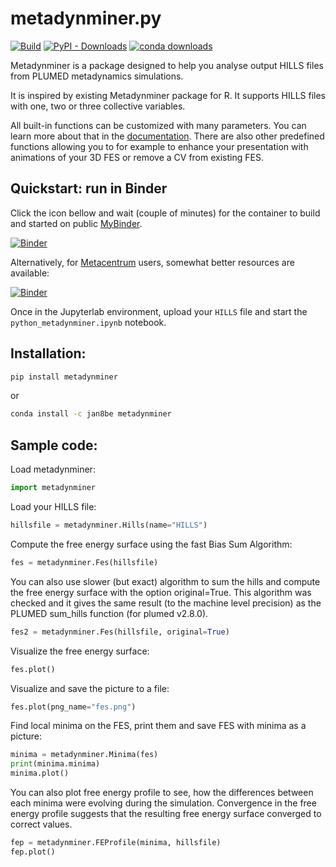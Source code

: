 # metadynminer.py



[![Build](https://github.com/Jan8be/metadynminer.py/actions/workflows/ci.yml/badge.svg)](https://github.com/Jan8be/metadynminer.py/actions/workflows/ci.yml)
[![PyPI - Downloads](https://img.shields.io/pypi/dm/metadynminer?label=PyPI%20downloads&color=green&link=https%3A%2F%2Fpypi.org%2Fproject%2Fmetadynminer%2F)](https://pypi.org/project/metadynminer/)
[![conda downloads](https://img.shields.io/conda/d/Jan8be/metadynminer?label=Conda%20total%20downloads&color=green&link=https%3A%2F%2Fanaconda.org%2FJan8be%2Fmetadynminer)](https://anaconda.org/Jan8be/metadynminer)


Metadynminer is a package designed to help you analyse output HILLS files from PLUMED metadynamics simulations. 

It is inspired by existing Metadynminer package for R. It supports HILLS files with one, two or three collective variables. 

All built-in functions can be customized with many parameters. You can learn more about that in the [documentation](https://metadynreporter.cz/manual/index.html). 
There are also other predefined functions allowing you to for example to enhance your presentation with animations of your 3D FES or remove a CV from existing FES. 

## Quickstart: run in Binder

Click the icon bellow and wait (couple of minutes) for the container to build and started on public [MyBinder](http://mybinder.org/).

[![Binder](https://mybinder.org/badge_logo.svg)](https://mybinder.org/v2/gh/jan8be/metadynminer.py/main)

Alternatively, for [Metacentrum](https://metacentrum.cz/) users, somewhat better resources are available:

[![Binder](https://binderhub.cloud.e-infra.cz/badge_logo.svg)](https://binderhub.cloud.e-infra.cz/v2/gh/jan8be/metadynminer.py/main?urlpath=lab)

Once in the Jupyterlab environment, upload your ```HILLS``` file and start the ```python_metadynminer.ipynb``` notebook.

## Installation:

```bash
pip install metadynminer
```
or
```bash
conda install -c jan8be metadynminer
```

## Sample code:

Load metadynminer:
```python
import metadynminer
```

Load your HILLS file: 
```python
hillsfile = metadynminer.Hills(name="HILLS")
```
Compute the free energy surface using the fast Bias Sum Algorithm:
```python
fes = metadynminer.Fes(hillsfile)
```

You can also use slower (but exact) algorithm to sum the hills and compute the free energy surface 
with the option original=True. This algorithm was checked and it gives the same result 
(to the machine level precision) as the PLUMED sum_hills function (for plumed v2.8.0).
```python
fes2 = metadynminer.Fes(hillsfile, original=True)
```

Visualize the free energy surface:
```python
fes.plot()
```

Visualize and save the picture to a file:
```python
fes.plot(png_name="fes.png")
```

Find local minima on the FES, print them and save FES with minima as a picture:
```python
minima = metadynminer.Minima(fes)
print(minima.minima)
minima.plot()
```

You can also plot free energy profile to see, how the differences between each minima were evolving 
during the simulation. Convergence in the free energy profile suggests that the resulting free energy surface converged to correct values.
```python
fep = metadynminer.FEProfile(minima, hillsfile)
fep.plot()
```

